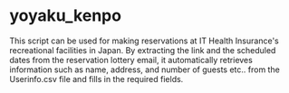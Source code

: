 # yoyaku_kenpo
This script can be used for making reservations at IT Health Insurance's recreational facilities in Japan. 
By extracting the link and the scheduled dates from the reservation lottery email, it automatically retrieves information such as name, address, and number of guests etc.. from the Userinfo.csv file and fills in the required fields.
